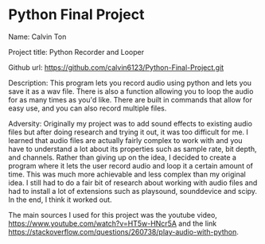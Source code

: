 # Python Final Project

Name: Calvin Ton

Project title: Python Recorder and Looper

Github url: https://github.com/calvin6123/Python-Final-Project.git

Description: This program lets you record audio using python and lets you save it as a wav file. There is also a function allowing you to loop the audio for as many times as you'd like.  There are built in commands that allow for easy use, and you can also record multiple files.

Adversity: Originally my project was to add sound effects to existing audio files but after doing research and trying it out, it was too difficult for me. I learned that audio files are actually fairly complex to work with and you have to understand a lot about its properties such as sample rate, bit depth, and channels. Rather than giving up on the idea, I decided to create a program where it lets the user record audio and loop it a certain amount of time.  This was much more achievable and less complex than my original idea.  I still had to do a fair bit of research about working with audio files and had to install a lot of extensions such as playsound, sounddevice and scipy.  In the end, I think it worked out. 

The main sources I used for this project was the youtube video, https://www.youtube.com/watch?v=HT5w-HNcr5A and the link https://stackoverflow.com/questions/260738/play-audio-with-python.



